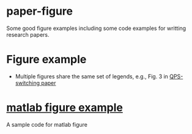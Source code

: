 # paper-figure
Some good figure examples including some code examples for writting research papers. 


# Figure example
- Multiple figures share the same set of legends, e.g., Fig. 3 in  [QPS-switching paper](http://delivery.acm.org/10.1145/3090000/3084440/a2-gong.pdf?ip=137.189.98.12&id=3084440&acc=ACTIVE%20SERVICE&key=CDD1E79C27AC4E65%2E63D3CA449C1BD759%2E4D4702B0C3E38B35%2E4D4702B0C3E38B35&CFID=796109969&CFTOKEN=42685073&__acm__=1502422727_f2f93917d783c5bdd47a6fd5d79a1eec)


# [matlab figure example](matlab_sample.m)
A sample code for matlab figure


